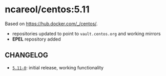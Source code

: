 # ncareol/centos:5.11

Based on <https://hub.docker.com/_/centos/>.

- repositories updated to point to `vault.centos.org` and working mirrors
- **EPEL** repository added

## CHANGELOG

- [`5.11-0`](https://github.com/ncareol/docker-library/releases/tag/ncareol%2Fcentos-5.11-0): initial release, working functionality
